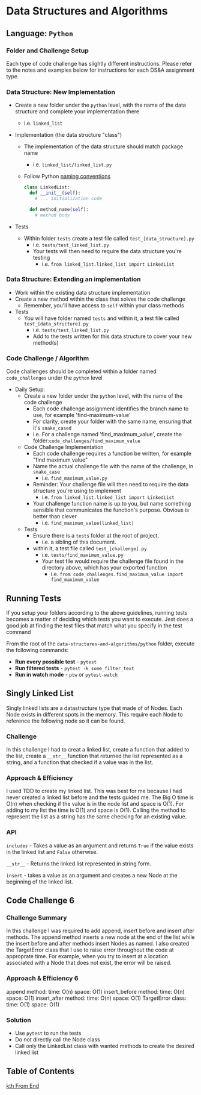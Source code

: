 # Data Structures and Algorithms

## Language: `Python`

### Folder and Challenge Setup

Each type of code challenge has slightly different instructions. Please refer to the notes and examples below for instructions for each DS&A assignment type.

### Data Structure: New Implementation

- Create a new folder under the `python` level, with the name of the data structure and complete your implementation there
  - i.e. `linked_list`
- Implementation (the data structure "class")
  - The implementation of the data structure should match package name
    - i.e. `linked_list/linked_list.py`
  - Follow Python [naming conventions](https://www.python.org/dev/peps/pep-0008/#naming-conventions)

    ```python
    class LinkedList:
      def __init__(self):
        # ... initialization code

      def method_name(self):
        # method body
    ```

- Tests
  - Within folder `tests` create a test file called `test_[data_structure].py`
    - i.e. `tests/test_linked_list.py`
    - Your tests will then need to require the data structure you're testing
      - i.e. `from linked_list.linked_list import LinkedList`

### Data Structure: Extending an implementation

- Work within the existing data structure implementation
- Create a new method within the class that solves the code challenge
  - Remember, you'll have access to `self` within your class methods
- Tests
  - You will have folder named `tests` and within it, a test file called `test_[data_structure].py`
    - i.e. `tests/test_linked_list.py`
    - Add to the tests written for this data structure to cover your new method(s)

### Code Challenge / Algorithm

Code challenges should be completed within a folder named `code_challenges` under the `python` level

- Daily Setup:
  - Create a new folder under the `python` level, with the name of the code challenge
    - Each code challenge assignment identifies the branch name to use, for example 'find-maximum-value'
    - For clarity, create your folder with the same name, ensuring that it's `snake_cased`
    - i.e. For a challenge named 'find_maximum_value', create the folder:`code_challenges/find_maximum_value`
  - Code Challenge Implementation
    - Each code challenge requires a function be written, for example "find maximum value"
    - Name the actual challenge file with the name of the challenge, in `snake_case`
      - i.e. `find_maximum_value.py`
    - Reminder: Your challenge file will then need to require the data structure you're using to implement
      - i.e. `from linked_list.linked_list import LinkedList`
    - Your challenge function name is up to you, but name something sensible that communicates the function's purpose. Obvious is better than clever
      - i.e. `find_maximum_value(linked_list)`
  - Tests
    - Ensure there is a `tests` folder at the root of project.
      - i.e. a sibling of this document.
    - within it, a test file called `test_[challenge].py`
      - i.e. `tests/find_maximum_value.py`
      - Your test file would require the challenge file found in the directory above, which has your exported function
        - i.e. `from code_challenges.find_maximum_value import find_maximum_value`

## Running Tests

If you setup your folders according to the above guidelines, running tests becomes a matter of deciding which tests you want to execute.  Jest does a good job at finding the test files that match what you specify in the test command

From the root of the `data-structures-and-algorithms/python` folder, execute the following commands:

- **Run every possible test** - `pytest`
- **Run filtered tests** - `pytest -k some_filter_text`
- **Run in watch mode** - `ptw` or `pytest-watch`

## Singly Linked List
<!-- Short summary or background information -->
Singly linked lists are a datastructure type that made of of Nodes. Each Node exists in different spots in the memory. This require each Node to reference the following node so it can be found.

### Challenge
<!-- Description of the challenge -->
In this challenge I had to creat a linked list, create a function that added to the list, create a  `__str__` function that returned the list represented as a string, and a function that checked if a value was in the list.

### Approach & Efficiency
<!-- What approach did you take? Why? What is the Big O space/time for this approach? -->
I used TDD to create my linked list. This was best for me because I had never created a linked list before and the tests guided me. The Big O time is O(n) when checking if the value is in the node list and space is O(1). For adding to my list the time is O(1) and space is O(1). Calling the method to represent the list as a string has the same checking for an existing value.

### API
<!-- Description of each method publicly available to your Linked List -->
`includes` - Takes a value as an argument and returns `True` if the value exists in the linked list and `False` otherwise.

`__str__` - Returns the linked list represented in string form.

`insert` - takes a value as an argument and creates a new Node at the beginning of the linked list.

## Code Challenge 6

### Challenge Summary

In this challenge I was required to add append, insert before and insert after methods. The append method inserts a new node at the end of the list while the insert before and after methods insert Nodes as named. I also created the TargetError class that I use to raise error throughout the code at approprate time. For example, when you try to insert at a location associated with a Node that does not exist, the error will be raised.

### Approach & Efficiency 6

append method:
  time: O(n)
  space: O(1)
insert_before method:
  time: O(n)
  space: O(1)
insert_after method:
  time: O(n)
  space: O(1)
TargetError class:
  time: O(1)
  space: O(1)

### Solution
<!-- Show how to run your code, and examples of it in action -->
- Use `pytest` to run the tests
- Do not directly call the Node class
- Call only the LinkedList class with wanted methods to create the desired linked list

## Table of Contents

[kth From End](./docs/linked_list_kth/README.md)
